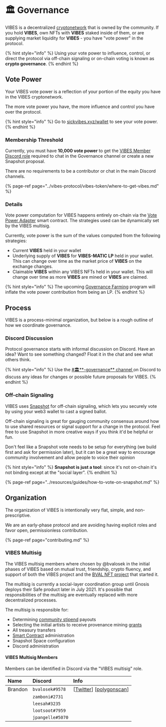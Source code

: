# 🏛️ Governance

VIBES is a decentralized [cryptonetwork](../vibes-protocol/vibes-token/) that is owned by the community. If you hold **VIBES**, own NFTs with **VIBES** staked inside of them, or are supplying market liquidity for **VIBES** - you have "vote power" in the protocol. 

{% hint style="info" %}
Using your vote power to influence, control, or direct the protocol via off-chain signaling or on-chain voting is known as **crypto governance**.
{% endhint %}

## Vote Power

Your VIBES vote power is a reflection of your portion of the equity you have in the VIBES cryptonetwork. 

The more vote power you have, the more influence and control you have over the protocol.

{% hint style="info" %}
Go to [sickvibes.xyz/wallet](https://sickvibes.xyz/wallet) to see your vote power.
{% endhint %}

### Membership Threshold

Currently, you must have **10,000 vote power** to get the [VIBES Member Discord role](../resources/guides/how-to-get-vibes-discord-roles.md) required to chat in the Governance channel or create a new Snapshot proposal.

There are no requirements to be a contributor or chat in the main Discord channels.

{% page-ref page="../vibes-protocol/vibes-token/where-to-get-vibes.md" %}

### Details

Vote power computation for VIBES happens entirely on-chain via the [Vote Power Adapter](../resources/architecture.md) smart contract. The strategies used can be dynamically set by the VIBES multisig.

Currently, vote power is the sum of the values computed from the following strategies:

* Current **VIBES** held in your wallet
* Underlying supply of **VIBES** for **VIBES-MATIC LP** held in your wallet. This can change over time as the market price of **VIBES** on the exchange changes. 
* Claimable **VIBES** within any VIBES NFTs held in your wallet. This will change over time as more **VIBES** are mined or **VIBES** are claimed.

{% hint style="info" %}
The upcoming [Governance Farming](../vibes-protocol/governance-farming.md) program will inflate the vote power contribution from being an LP.
{% endhint %}

## Process

VIBES is a process-minimal organization, but below is a rough outline of how we coordinate governance.

### Discord Discussion

Protocol governance starts with informal discussion on Discord. Have an idea? Want to see something changed? Float it in the chat and see what others think. 

{% hint style="info" %}
Use the [\#🏛️**-governance** channel ](https://discord.gg/C5TFZVjSZ5)on Discord to discuss any ideas for changes or possible future proposals for VIBES.
{% endhint %}

### Off-chain Signaling

VIBES uses [Snapshot](https://snapshot.org/#/sickvibes.eth) for off-chain signaling, which lets you securely vote by using your web3 wallet to cast a signed ballot. 

Off-chain signaling is great for gauging community consensus around how to use shared resources or signal support for a change in the protocol. Feel free to use Snapshot in more creative ways if you think it'd be helpful or fun.

Don't feel like a Snapshot vote needs to be setup for everything \(we build first and ask for permission later\), but it can be a great way to encourage community involvement and allow people to voice their opinion

{% hint style="info" %}
**Snapshot is just a tool**: since it's not on-chain it's not binding except at the "social layer". 
{% endhint %}

{% page-ref page="../resources/guides/how-to-vote-on-snapshot.md" %}

## Organization

The organization of VIBES is intentionally very flat, simple, and non-prescriptive.

We are an early-phase protocol and are avoiding having explicit roles and favor open, permissionless contribution. 

{% page-ref page="contributing.md" %}

### VIBES Multisig

The VIBES multisig members where chosen by @bvalosek in the initial phases of VIBES based on mutual trust, friendship, crypto fluency, and support of both the VIBES project and the [BVAL NFT project](../resources/updates/prologue.md) that started it.

The multisig is currently a social-layer coordination group until Gnosis deploys their Safe product later in July 2021. It's possible that responsibilities of the multisig are eventually replaced with more decentralized processes.

The multisig is responsible for:

* Determining [community stipend](contributing.md) payouts
* Selecting the initial artists to receive provenance mining [grants](../vibes-protocol/vibes-token/#provenance-mining-grant-program) 
* All treasury transfers
* [Smart Contract](../resources/architecture.md) administration
* Snapshot Space configuration
* Discord administration

#### VIBES Multisig Members

Members can be identified in Discord via the "VIBES multisig" role.

| Name | Discord | Info |
| :--- | :--- | :--- |
| Brandon | `bvalosek#9578` | \[[Twitter](https://twitter.com/bvalosek)\] \[[polygonscan](https://polygonscan.com/address/0x303eefedee1ba8e5d507a55465d946b2fea18583)\] |
|  | `zamboni#2731` |  |
|  | `leesah#3235` |  |
|  | `lootsoot#7959` |  |
|  | `jpangelle#5070` |  |



